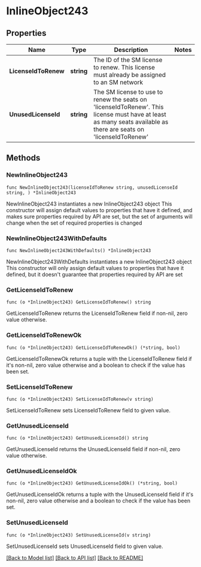 # InlineObject243

## Properties

Name | Type | Description | Notes
------------ | ------------- | ------------- | -------------
**LicenseIdToRenew** | **string** | The ID of the SM license to renew. This license must already be assigned to an SM network | 
**UnusedLicenseId** | **string** | The SM license to use to renew the seats on &#39;licenseIdToRenew&#39;. This license must have at least as many seats available as there are seats on &#39;licenseIdToRenew&#39; | 

## Methods

### NewInlineObject243

`func NewInlineObject243(licenseIdToRenew string, unusedLicenseId string, ) *InlineObject243`

NewInlineObject243 instantiates a new InlineObject243 object
This constructor will assign default values to properties that have it defined,
and makes sure properties required by API are set, but the set of arguments
will change when the set of required properties is changed

### NewInlineObject243WithDefaults

`func NewInlineObject243WithDefaults() *InlineObject243`

NewInlineObject243WithDefaults instantiates a new InlineObject243 object
This constructor will only assign default values to properties that have it defined,
but it doesn't guarantee that properties required by API are set

### GetLicenseIdToRenew

`func (o *InlineObject243) GetLicenseIdToRenew() string`

GetLicenseIdToRenew returns the LicenseIdToRenew field if non-nil, zero value otherwise.

### GetLicenseIdToRenewOk

`func (o *InlineObject243) GetLicenseIdToRenewOk() (*string, bool)`

GetLicenseIdToRenewOk returns a tuple with the LicenseIdToRenew field if it's non-nil, zero value otherwise
and a boolean to check if the value has been set.

### SetLicenseIdToRenew

`func (o *InlineObject243) SetLicenseIdToRenew(v string)`

SetLicenseIdToRenew sets LicenseIdToRenew field to given value.


### GetUnusedLicenseId

`func (o *InlineObject243) GetUnusedLicenseId() string`

GetUnusedLicenseId returns the UnusedLicenseId field if non-nil, zero value otherwise.

### GetUnusedLicenseIdOk

`func (o *InlineObject243) GetUnusedLicenseIdOk() (*string, bool)`

GetUnusedLicenseIdOk returns a tuple with the UnusedLicenseId field if it's non-nil, zero value otherwise
and a boolean to check if the value has been set.

### SetUnusedLicenseId

`func (o *InlineObject243) SetUnusedLicenseId(v string)`

SetUnusedLicenseId sets UnusedLicenseId field to given value.



[[Back to Model list]](../README.md#documentation-for-models) [[Back to API list]](../README.md#documentation-for-api-endpoints) [[Back to README]](../README.md)


